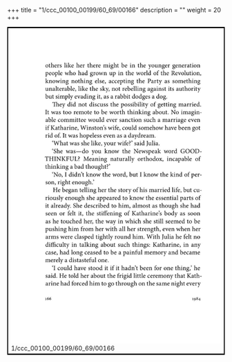 +++
title = "1/ccc_00100_00199/60_69/00166"
description = ""
weight = 20
+++

<table style="border:2px solid black;max-width:800px;max-height:800px;" 
><tr><td>
<img class="center-fit-jpg"
src="/jpg_/out_jpg_1984__166.jpg">
1/ccc_00100_00199/60_69/00166
</img></td></tr></table>
